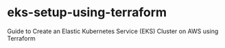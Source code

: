 # eks-setup-using-terraform
Guide to Create an Elastic Kubernetes Service (EKS) Cluster on AWS using Terraform 
